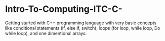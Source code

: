 # Intro-To-Computing-ITC-C-
Getting started with C++ programming language with very basic concepts like conditional statements (if, else if, switch), loops (for loop, while loop, Do while loop), and one dimentional arrays.
